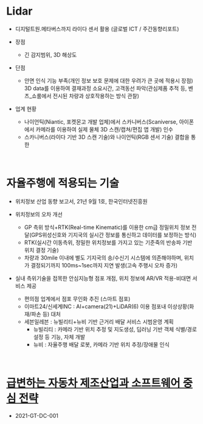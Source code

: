 

# Lidar  

- 디지털트원.메타버스까지 라이다 센서 활용 (글로벌 ICT / 주간동향리포트)  

- 장점  
  + 긴 감지범위, 3D 해상도  
- 단점  
  + 안면 인식 기능 부족(개인 정보 보호 문제에 대한 우려가 큰 곳에 적용시 장점)  
3D data를 이용하여 결재과정 소요시간, 고객동선 파악(관심제품 추적 등, 벤츠_쇼룸에서 전시된 차량과 상호작용하는 방식 관찰)

- 업계 현황
  + 나이언틱(Niantic, 포켓몬고 개발 업체)에서 스카니버스(Scaniverse, 아이폰에서 카메라를 이용하여 실제 물체 3D 스캔/캡쳐/편집 앱 개발) 인수
  + 스카니버스(라이다 기반 3D 스캔 기술)와 나이언틱(RGB 센서 기술) 결합을 통한 
  
</br>  


# 자율주행에 적용되는 기술  
- 위치정보 산업 동향 보고서, 21년 9월 1호, 한국인터넷진흥원

- 위치정보의 오차 개선
  + GP 측위 방식+RTK(Real-time Kinematic)를 이용한 cm급 정밀위치 정보 전달(GPS위성신호와 기지국의 실시간 정보를 통신하고 데이터를 보정하는 방식)  
  + RTK(실시간 이동측위, 정밀한 위치정보를 가지고 있는 기준죽의 반송파 기반 위치 결정 기술)
  + 차량과 30mile 이내에 별도 기지국의 송/수신기 시스템에 의존해야하며, 위치가 결정되기까지 100ms~1sec까지 지연 발생(고속 주행시 오차 증가)  
  
- 실내 측위기술을 접목한 안심지능형 점포 개점, 위치 정보에 AR/VR 적용-비대면 서비스 제공
  + 편의점 업계에서 점포 무인화 추진 (스마트 점포)
  + 이마트24/신세계INC : AI+camera(21)+LiDAR(6) 이용 점포내 이상상황(화재/파손 등) 대처
  + 세븐일레븐 : 뉴빌리티+뉴비 기반 근거리 배달 서비스 시범운영 계획
    - 뉴빌리티 : 카메라 기반 위치 추정 및 지도생성, 딥러닝 기반 객체 식별/경로 설정 등 기능, 자체 개발
    - 뉴비 : 자율주행 배달 로봇, 카메라 기반 위치 추정/장애물 인식

</br>  


# [급변하는 자동차 제조산업과 소프트웨어 중심 전략](https://www.gtonline.or.kr/kor/data/issue/dataView.do?cPage=1&sch_national_cd=&sch_report_gbn_cd=&sch_tech_1st_gbn_cd=&sch_tech_2nd_gbn_cd=&searchField=&keyword=&data_sid=236820)
- 2021-GT-DC-001


